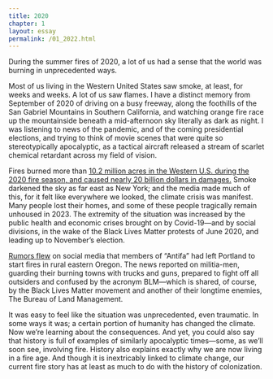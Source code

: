 ```yaml
---
title: 2020
chapter: 1
layout: essay
permalink: /01_2022.html
---
```



During the summer fires of 2020, a lot of us had a sense that the world was burning in unprecedented ways.  

Most of us living in the Western United States saw smoke, at least, for weeks and weeks. A lot of us saw flames. I have a distinct memory from September of 2020 of driving on a busy freeway, along the foothills of the San Gabriel Mountains in Southern California, and watching orange fire race up the mountainside beneath a mid-afternoon sky literally as dark as night. I was listening to news of the pandemic, and of the coming presidential elections, and trying to think of movie scenes that were quite so stereotypically apocalyptic, as a tactical aircraft released a stream of scarlet chemical retardant across my field of vision.

Fires burned more than [10.2 million acres in the Western U.S. during the 2020 fire season, and caused nearly 20 billion dollars in damages.](https://www.ncei.noaa.gov/access/metadata/landing-page/bin/iso?id=gov.noaa.nodc:0209268) Smoke darkened the sky as far east as New York; and the media made much of this, for it felt like everywhere we looked, the climate crisis was manifest. Many people lost their homes, and some of these people tragically remain unhoused in 2023. The extremity of the situation was increased by the public health and economic crises brought on by Covid-19—and by social divisions, in the wake of the Black Lives Matter protests of June 2020, and leading up to November’s election. 

[Rumors flew](https://www.opb.org/article/2020/09/12/clackamas-county-antifa-rumor-sheriff-deputy-leave/) on social media that members of “Antifa” had left Portland to start fires in rural eastern Oregon. The news reported on militia-men, guarding their burning towns with trucks and guns, prepared to fight off all outsiders and confused by the acronym BLM—which is shared, of course, by the Black Lives Matter movement and another of their longtime enemies, The Bureau of Land Management.

It was easy to feel like the situation was unprecedented, even traumatic. In some ways it was; a certain portion of humanity has changed the climate. Now we’re learning about the consequences. And yet, you could also say that history is full of examples of similarly apocalyptic times—some, as we’ll soon see, involving fire. History also explains exactly why we are now living in a fire age. And though it is inextricably linked to climate change, our current fire story has at least as much to do with the history of colonization.


